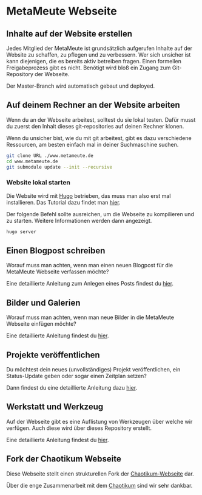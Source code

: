 # MetaMeute Webseite

## Inhalte auf der Website erstellen

Jedes Mitglied der MetaMeute ist grundsätzlich aufgerufen Inhalte auf der Website zu schaffen, zu pflegen und zu verbessern. Wer sich unsicher ist kann diejenigen, die es bereits aktiv betreiben fragen. Einen formellen Freigabeprozess gibt es nicht. Benötigt wird bloß ein Zugang zum Git-Repository der Webseite.

Der Master-Branch wird automatisch gebaut und deployed.

## Auf deinem Rechner an der Website arbeiten

Wenn du an der Webseite arbeitest, solltest du sie lokal testen. Dafür musst du zuerst den Inhalt dieses git-repositories auf deinen Rechner klonen.

Wenn du unsicher bist, wie du mit git arbeitest, gibt es dazu verschiedene Ressourcen, am besten einfach mal in deiner Suchmaschine suchen.

```sh
git clone URL ./www.metameute.de
cd www.metameute.de
git submodule update --init --recursive
```

### Website lokal starten

Die Website wird mit [Hugo][hugo] betrieben, das muss man also erst mal installieren. Das Tutorial dazu findet man [hier][hugo_install].

Der folgende Befehl sollte ausreichen, um die Webseite zu kompilieren und zu starten. Weitere Informationen werden dann angezeigt.
```sh
hugo server
```

## Einen Blogpost schreiben

Worauf muss man achten, wenn man einen neuen Blogpost für die MetaMeute Webseite verfassen möchte?

Eine detaillierte Anleitung zum Anlegen eines Posts findest du [hier][createPost].

## Bilder und Galerien

Worauf muss man achten, wenn man neue Bilder in die MetaMeute Webseite einfügen möchte?

Eine detaillierte Anleitung findest du [hier][addImage].

## Projekte veröffentlichen

Du möchtest dein neues (unvollständiges) Projekt veröffentlichen, ein Status-Update geben oder sogar einen Zeitplan setzen?

Dann findest du eine detaillierte Anleitung dazu [hier][addProject].

## Werkstatt und Werkzeug

Auf der Webseite gibt es eine Auflistung von Werkzeugen über welche wir verfügen. Auch diese wird über dieses Repository erstellt.

Eine detaillierte Anleitung findest du [hier][modifyWorkshop].

## Fork der Chaotikum Webseite

Diese Webseite stellt einen strukturellen Fork der [Chaotikum-Webseite][chaotikum_git_web] dar.

Über die enge Zusammenarbeit mit dem [Chaotikum][chaotikum] sind wir sehr dankbar.

[//]: # (Interne)
[createPost]: ./wiki/createPost.md
[addImage]: ./wiki/addImage.md
[addProject]: ./wiki/addProject.md
[modifyWorkshop]: ./wiki/modifyWorkshop.md

[//]: # (Externe Verweise)
[chaotikum]: https://www.chaotikum.org
[chaotikum_git_web]: https://git.chaotikum.org/chaotikum/website
[hugo]: https://gohugo.io/
[hugo_install]: https://gohugo.io/getting-started/quick-start/

